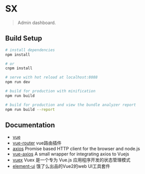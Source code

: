 # SX

> Admin dashboard.

## Build Setup

```bash
# install dependencies
npm install

# or 
cnpm install

# serve with hot reload at localhost:8088
npm run dev

# build for production with minification
npm run build

# build for production and view the bundle analyzer report
npm run build --report
```

## Documentation 
* [vue](https://cn.vuejs.org/v2/guide/)
* [vue-router](http://router.vuejs.org/zh-cn/) vue路由插件
* [axios](https://github.com/mzabriskie/axios) Promise based HTTP client for the browser and node.js
* [vue-axios](https://github.com/imcvampire/vue-axios) A small wrapper for integrating axios to Vuejs
* [vuex](http://vuex.vuejs.org/zh-cn/) Vuex 是一个专为 Vue.js 应用程序开发的状态管理模式
* [element-ui](http://element.eleme.io/#/zh-CN/component/installation) 饿了么出品的Vue2的web UI工具套件

